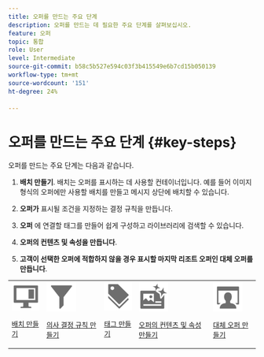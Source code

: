 ```yaml
---
title: 오퍼를 만드는 주요 단계
description: 오퍼를 만드는 데 필요한 주요 단계를 살펴보십시오.
feature: 오퍼
topic: 통합
role: User
level: Intermediate
source-git-commit: b58c5b527e594c03f3b415549e6b7cd15b050139
workflow-type: tm+mt
source-wordcount: '151'
ht-degree: 24%

---
```


# 오퍼를 만드는 주요 단계 {#key-steps}

오퍼를 만드는 주요 단계는 다음과 같습니다.

1. **배치 만들기**.
배치는 오퍼를 표시하는 데 사용할 컨테이너입니다. 예를 들어 이미지 형식의 오퍼에만 사용할 배치를 만들고 메시지 상단에 배치할 수 있습니다.

1. **오퍼가** 표시될 조건을 지정하는 결정 규칙을 만듭니다.

1. **오퍼** 에 연결할 태그를 만들어 쉽게 구성하고 라이브러리에 검색할 수 있습니다.

1. **오퍼의 컨텐츠 및 속성을 만듭니다**.

1. **고객이 선택한 오퍼에 적합하지 않을 경우 표시할 마지막 리조트 오퍼인 대체 오퍼를 만듭니다**.

<table>
<tr>
<td><img src="../../assets/do-not-localize/icon-placement.svg" width="60px"><p><a href="../offer-library/creating-placements.md">배치 만들기</a></p></td>
<td><img src="../../assets/do-not-localize/icon-rules.svg" width="60px"><p><a href="../offer-library/creating-decision-rules.md">의사 결정 규칙 만들기</a></p></td>
<td><img src="../../assets/do-not-localize/icon-tags.svg" width="60px"><p><a href="../offer-library/creating-tags.md">태그 만들기</a></p></td>
<td><img src="../../assets/do-not-localize/icon-offer.svg" width="60px"><p><a href="../offer-library/creating-personalized-offers.md">오퍼의 컨텐츠 및 속성 만들기</a></p></td>
<td><img src="../../assets/do-not-localize/icon-fallback.svg" width="60px"><p><a href="../offer-library/creating-fallback-offers.md">대체 오퍼 만들기</a></p></td></tr>
</table>
